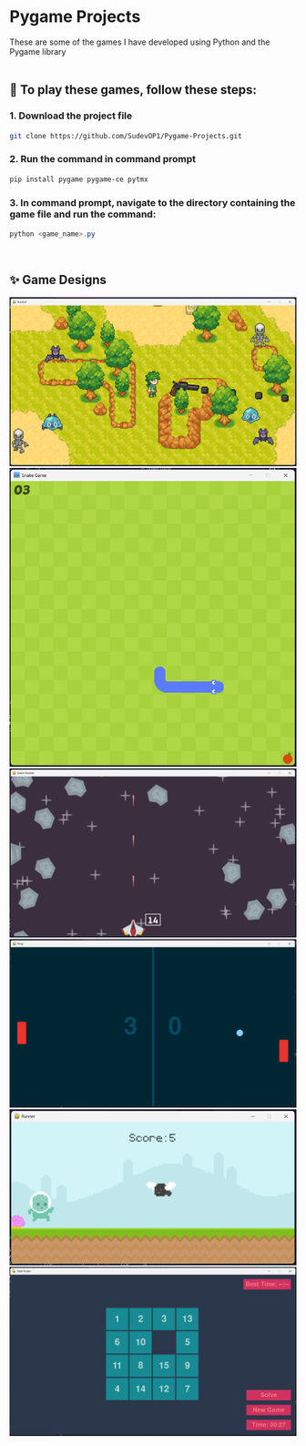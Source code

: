# Pygame Projects

These are some of the games I have developed using Python and the Pygame library<br>
<br>

## 🚀 To play these games, follow these steps:

### 1. Download the project file
```bash
git clone https://github.com/SudevOP1/Pygame-Projects.git
```
### 2. Run the command in command prompt<br>
```powershell
pip install pygame pygame-ce pytmx
```
### 3. In command prompt, navigate to the directory containing the game file and run the command:
```powershell
python <game_name>.py
```
<br>

## ✨ Game Designs
![Monster Shooter](https://raw.githubusercontent.com/SudevOP1/Pygame-Projects/main/Monster%20Shooter/Implementation.png)<br>
![Snake Game](https://raw.githubusercontent.com/SudevOP1/Pygame-Projects/main/Snake%20Game/Implementation.png)<br>
![Space Shooter](https://raw.githubusercontent.com/SudevOP1/Pygame-Projects/main/Space%20Shooter/Implementation.png)<br>
![Pong Game](https://raw.githubusercontent.com/SudevOP1/Pygame-Projects/main/Pong%20Game/Implementation.png)<br>
![Runner Game](https://raw.githubusercontent.com/SudevOP1/Pygame-Projects/main/Runner%20Game/Implementation.png)<br>
![Slide Puzzle](https://raw.githubusercontent.com/SudevOP1/Pygame-Projects/main/Slide%20Puzzle/Implementation.png)<br>
<br>